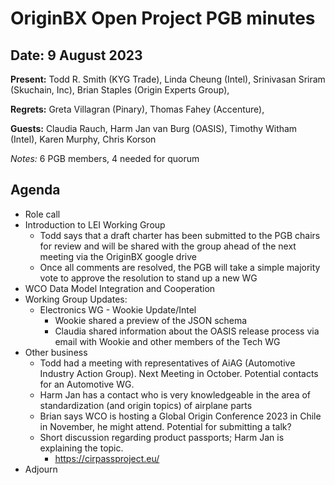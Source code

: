 # OriginBX Open Project PGB minutes

## Date: 9 August 2023

**Present:** Todd R. Smith (KYG Trade), Linda Cheung (Intel), Srinivasan Sriram (Skuchain, Inc), Brian Staples (Origin Experts Group), 

**Regrets:** Greta Villagran (Pinary), Thomas Fahey (Accenture), 

**Guests:** Claudia Rauch, Harm Jan van Burg (OASIS), Timothy Witham (Intel), Karen Murphy, Chris Korson

_Notes:_ 6 PGB members, 4 needed for quorum

## Agenda

* Role call
* Introduction to LEI Working Group
  * Todd says that a draft charter has been submitted to the PGB chairs for review and will be shared with the group ahead of the next meeting via the OriginBX google drive
  * Once all comments are resolved, the PGB will take a simple majority vote to approve the resolution to stand up a new WG
* WCO Data Model Integration and Cooperation
* Working Group Updates:
  * Electronics WG - Wookie Update/Intel
    * Wookie shared a preview of the JSON schema
    * Claudia shared information about the OASIS release process via email with Wookie and other members of the Tech WG
* Other business
  * Todd had a meeting with representatives of AiAG (Automotive Industry Action Group). Next Meeting in October. Potential contacts for an Automotive WG. 
  * Harm Jan has a contact who is very knowledgeable in the area of standardization (and origin topics) of airplane parts
  * Brian says WCO is hosting a Global Origin Conference 2023 in Chile in November, he might attend. Potential for submitting a talk?
  * Short discussion regarding product passports; Harm Jan is explaining the topic.
    * https://cirpassproject.eu/
* Adjourn

